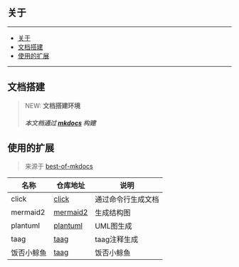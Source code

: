 ## 关于

---
- [关于](#关于)
- [文档搭建](#文档搭建)
- [使用的扩展](#使用的扩展)

---
## 文档搭建


> NEW: **文档搭建环境**
>
> ##### 本文档通过 [mkdocs](https://www.mkdocs.org) 构建
>


## 使用的扩展

> 来源于 [best-of-mkdocs](https://github.com/mkdocs/best-of-mkdocs)

| 名称       | 仓库地址                                                               | 说明               |
| ---------- | ---------------------------------------------------------------------- | ------------------ |
| click      | [click](https://github.com/DataDog/mkdocs-click)                       | 通过命令行生成文档 |
| mermaid2   | [mermaid2](https://github.com/fralau/mkdocs-mermaid2-plugin)           | 生成结构图         |
| plantuml   | [plantuml](https://github.com/quantorconsulting/mkdocs_build_plantuml) | UML图生成          |
| taag       | [taag](https://patorjk.com/software/taag/#)                            | taag注释生成       |
| 饭否小鲸鱼 | [taag](https://www.setq.me/)                                           | 饭否小鲸鱼         |











